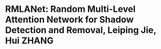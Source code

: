 # RMLANet: Random Multi-Level Attention Network for Shadow Detection and Removal, Leiping Jie, Hui ZHANG
